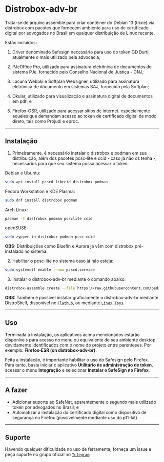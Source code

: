 # Distrobox-adv-br

Trata-se de arquivo assemble para criar contêiner do Debian 13 (trixie) via distrobox com pacotes que fornecem ambiente para uso de certificado digital por advogados no Brasil em qualquer distribuição de Linux recente. 

Estão incluídos:

1) Driver denominado Safesign necessário para uso do token GD Burti, atualmente o mais utilizado pela advocacia;

2) PJeOffice Pro, utilizado para assinatura eletrônica de documentos do sistema PJe, fornecido pelo Conselho Nacional de Justiça - CNJ;
   
4) Lacuna Webpki e Softplan Websigner, utilizado para assinatura eletrônica de documento em sistemas SAJ, fornecido pela Softplan;
   
6) Okular, utilizado para visualização e assinatura digital de documentos em pdf; e

7) Firefox-OSR, utilizado para acessar sítios de internet, especialmente aqueles que demandam acesso ao token de certificado digital de modo direto, tais como Projudi e eproc.

---

## Instalação

1. Primeiramente, é necessário instalar o distrobox e podman em sua distribuição, além dos pacotes pcsc-lite e ccid - caso já não os tenha -, necessários para que seu sistema possa acessar o token.

Debian e Ubuntu:

```bash
sudo apt install pcscd libccid distrobox podman
```

Fedora Workstation e KDE Plasma:

```bash
sudo dnf install distrobox podman
```
Arch Linux:
  
```bash
pacman -S distrobox podman pcsclite ccid
```

openSUSE:
```bash
sudo zypper in distrobox podman pcsc-ccid
```

**OBS:** Distribuições como Bluefin e Aurora já vêm com distrobox pré-instalado no sistema.

2. Habilitar o pcsc-lite no sistema caso já não esteja:
   
```bash
sudo systemctl enable --now pcscd.service
```

3. Instalar o distrobox-adv-br mediante o comando abaixo:

```bash
distrobox-assemble create --file https://raw.githubusercontent.com/pedrohqb/distrobox-adv-br/refs/heads/main/distrobox-adv-br
```

**OBS:** Também é possível instalar graficamente o distrobox-adv-br mediante DistroShelf, disponível no [`Flathub`](https://flathub.org/apps/com.ranfdev.DistroShelf), ou mediante [`Linux Toys`](https://github.com/psygreg/linuxtoys).

---

## Uso

Terminada a instalação, os aplicativos acima mencionados estarão disponíveis para acesso no menu ou equivalente de seu ambiente desktop devidamente identificados com o nome do projeto entre parenteses. Por exemplo: **Firefox-ESR (on distrobox-adv-br)**.

Feita a instalação, é importante habilitar o uso do Safesign pelo Firefox. Para tanto, basta iniciar o aplicativo **Utilitário de administração de token**, acessar o menu **Integração** e selecionar **Instalar o SafeSign no Firefox**.

---

## A fazer

+ Adicionar suporte ao SafeNet, aparentemente o segundo mais utilizado token por advogados no Brasil; e
+ Automatizar a instalação do certificado digital como dispositivo de segurança no Firefox (possivelmente mediante uso do p11-kit).

---

## Suporte

Havendo qualquer dificuldade no uso de ferramenta, forneça um issue e peça suporte no grupo oficial no [`Telegram`](https://t.me/advogados_linux).
